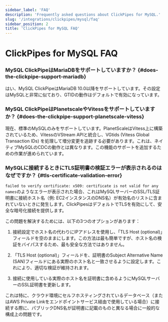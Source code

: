 ```yaml
---
sidebar_label: 'FAQ'
description: 'Frequently asked questions about ClickPipes for MySQL.'
slug: '/integrations/clickpipes/mysql/faq'
sidebar_position: 2
title: 'ClickPipes for MySQL FAQ'
---
```





# ClickPipes for MySQL FAQ

### MySQL ClickPipeはMariaDBをサポートしていますか？ {#does-the-clickpipe-support-mariadb}
はい、MySQL ClickPipeはMariaDB 10.0以降をサポートしています。その設定はMySQLと非常に似ており、GTIDの動作はデフォルトで有効になっています。

### MySQL ClickPipeはPlanetscaleやVitessをサポートしていますか？ {#does-the-clickpipe-support-planetscale-vitess}
現在、標準のMySQLのみをサポートしています。PlanetScaleはVitess上に構築されているため、VitessのVStream APIと統合し、VGtids (Vitess Global Transaction IDs) を処理して増分変更を追跡する必要があります。これは、ネイティブMySQLのCDCの動作とは異なります。この機能のサポートを追加するための作業が進められています。

### MySQLに接続するときにTLS証明書の検証エラーが表示されるのはなぜですか？ {#tls-certificate-validation-error}
`failed to verify certificate: x509: certificate is not valid for any names`のようなエラーが表示された場合、これはMySQLサーバーのSSL/TLS証明書に接続ホスト名（例: EC2インスタンスのDNS名）が有効名のリストに含まれていないときに発生します。ClickPipesはデフォルトでTLSを有効にして、安全な暗号化接続を提供します。

この問題を解決するためには、以下の3つのオプションがあります：

1. 接続設定でホスト名の代わりにIPアドレスを使用し、「TLS Host (optional)」フィールドを空のままにします。この方法は最も簡単ですが、ホスト名の検証をバイパスするため、最も安全な方法ではありません。

2. 「TLS Host (optional)」フィールドを、証明書のSubject Alternative Name (SAN)フィールドにある実際のホスト名と一致させるように設定します。これにより、適切な検証が維持されます。

3. 接続に使用している実際のホスト名を証明書に含めるようにMySQLサーバーのSSL証明書を更新します。

これは特に、クラウド環境にセルフホスティングされているデータベース（またはAWS Private Linkをエンドポイントサービス経由で使用している場合）に接続する際に、パブリックDNS名が証明書に記載のものと異なる場合に一般的な構成上の問題です。
